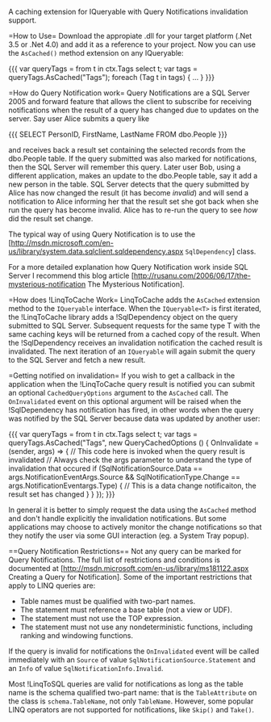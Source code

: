 A caching extension for IQueryable with Query Notifications invalidation support.

=How to Use=
Download the appropiate .dll for your target platform (.Net 3.5 or .Net 4.0) and add it as a reference to your project. Now you can use the `AsCached()` method extension on any IQueryable:

{{{
var queryTags = from t in ctx.Tags select t;
var tags = queryTags.AsCached("Tags");
foreach (Tag t in tags)
{
  ...
}
}}}

=How do Query Notification work=
Query Notifications are a SQL Server 2005 and forward feature that allows the client to subscribe for receiving notifications when the result of a query has changed due to updates on the server. Say user Alice submits a query like 

{{{
SELECT PersonID, FirstName, LastName 
FROM dbo.People
}}}

and receives back a result set containing the selected records from the dbo.People table. If the query submitted was also marked for notifications, then the SQL Server will remember this query. Later user Bob, using a different application, makes an update to the dbo.People table, say it add a new person in the table. SQL Server detects that the query submitted by Alice has now changed the result (it has become _invalid_) and will send a notification to Alice informing her that the result set she got back when she run the query has become invalid. Alice has to re-run the query to see _how_ did the result set change.

The typical way of using Query Notification is to use the [http://msdn.microsoft.com/en-us/library/system.data.sqlclient.sqldependency.aspx `SqlDependency`] class.

For a more detailed explanation how Query Notification work inside SQL Server I recommend this blog article [http://rusanu.com/2006/06/17/the-mysterious-notification The Mysterious Notification].

=How does !LinqToCache Work=
LinqToCache adds the `AsCached` extension method to the `IQueryable` interface. When the `IQueryable<T>` is first iterated, the !LinqToCache library adds a !SqlDependency object on the query submitted to SQL Server. Subsequent requests for the same type T with the same caching keys will be returned from a cached copy of the result. When the !SqlDependency receives an invalidation notification the cached result is invalidated. The next iteration of an `IQueryable` will again submit the query to the SQL Server and fetch a new result.

=Getting notified on invalidation=
If you wish to get a callback in the application when the !LinqToCache query result is notified you can submit an optional `CachedQueryOptions` argument to the `AsCached` call. The `OnInvalidated` event on this optional argument will be raised when the !SqlDependency has notification has fired, in other words when the query was notified by the SQL Server because data was updated by another user:

{{{
var queryTags = from t in ctx.Tags select t;
var tags = queryTags.AsCached("Tags", new QueryCachedOptions () {
  OnInvalidate = (sender, args) => {
    // This code here is invoked when the query result is invalidated
    // Always check the args parameter to understand the type of invalidation that occured
    if (SqlNotificationSource.Data == args.NotificationEventArgs.Source
       && SqlNotificationType.Change == args.NotificationEventargs.Type) {
       // This is a data change notificaiton, the result set has changed
    }
  }
 });
}}}

In general it is better to simply request the data using the `AsCached` method and don't handle explicitly the invalidation notifications. But some applications may choose to actively monitor the change notifications so that they notify the user via some GUI interaction (eg. a System Tray popup).

==Query Notification Restrictions==
Not any query can be marked for Query Notifications. The full list of restrictions and conditions is documented at [http://msdn.microsoft.com/en-us/library/ms181122.aspx Creating a Query for Notification]. Some of the important restrictions that apply to LINQ queries are:

  * Table names must be qualified with two-part names.
  * The statement must reference a base table (not a view or UDF).
  * The statement must not use the TOP expression.
  * The statement must not use any nondeterministic functions, including ranking and windowing functions.

If the query is invalid for notifications the `OnInvalidated` event will be called immediately with an `Source` of value `SqlNotificationSource.Statement` and an `Info` of value `SqlNotificationInfo.Invalid`.

Most !LinqToSQL queries are valid for notifications as long as the table name is the schema qualified two-part name: that is the `TableAttribute` on the class is `schema.TableName`, not only `TableName`. However, some popular LINQ operators are not supported for notifications,  like `Skip()` and `Take()`.
